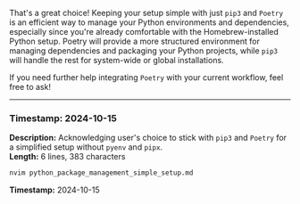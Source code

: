 That's a great choice! Keeping your setup simple with just `pip3` and `Poetry` is an efficient way to manage your Python environments and dependencies, especially since you're already comfortable with the Homebrew-installed Python setup. Poetry will provide a more structured environment for managing dependencies and packaging your Python projects, while `pip3` will handle the rest for system-wide or global installations.

If you need further help integrating `Poetry` with your current workflow, feel free to ask!

---

### Timestamp: 2024-10-15

**Description:** Acknowledging user's choice to stick with `pip3` and `Poetry` for a simplified setup without `pyenv` and `pipx`.  
**Length:** 6 lines, 383 characters

```bash
nvim python_package_management_simple_setup.md
```

**Timestamp:** 2024-10-15
